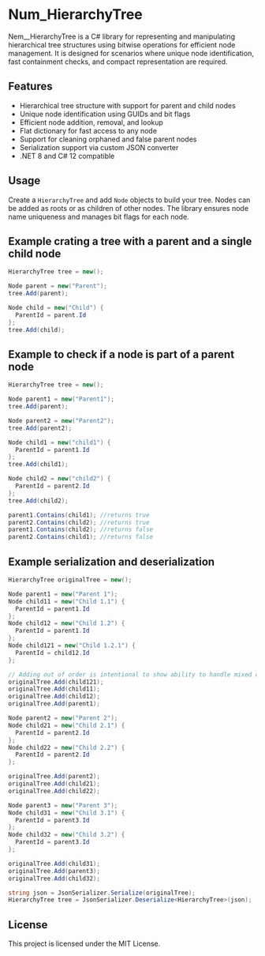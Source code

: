 # Num_HierarchyTree

Nem__HierarchyTree is a C# library for representing and manipulating hierarchical tree structures using bitwise operations for efficient node management. It is designed for scenarios where unique node identification, fast containment checks, and compact representation are required.

## Features
- Hierarchical tree structure with support for parent and child nodes
- Unique node identification using GUIDs and bit flags
- Efficient node addition, removal, and lookup
- Flat dictionary for fast access to any node
- Support for cleaning orphaned and false parent nodes
- Serialization support via custom JSON converter
- .NET 8 and C# 12 compatible

## Usage
Create a `HierarchyTree` and add `Node` objects to build your tree. Nodes can be added as roots or as children of other nodes. The library ensures node name uniqueness and manages bit flags for each node.

## Example crating a tree with a parent and a single child node
```csharp
HierarchyTree tree = new();

Node parent = new("Parent");
tree.Add(parent);

Node child = new("Child") {
  ParentId = parent.Id
};
tree.Add(child);
```

## Example to check if a node is part of a parent node
```csharp
HierarchyTree tree = new();

Node parent1 = new("Parent1");
tree.Add(parent);

Node parent2 = new("Parent2");
tree.Add(parent2);

Node child1 = new("child1") {
  ParentId = parent1.Id
};
tree.Add(child1);

Node child2 = new("child2") {
  ParentId = parent2.Id
};
tree.Add(child2);

parent1.Contains(child1); //returns true
parent2.Contains(child2); //returns true
parent1.Contains(child2); //returns false
parent2.Contains(child1); //returns false
```

## Example serialization and deserialization
```csharp
HierarchyTree originalTree = new();

Node parent1 = new("Parent 1");
Node child11 = new("Child 1.1") {
  ParentId = parent1.Id
};
Node child12 = new("Child 1.2") {
  ParentId = parent1.Id
};
Node child121 = new("Child 1.2.1") {
  ParentId = child12.Id
};

// Adding out of order is intentional to show ability to handle mixed order of additions when creating a tree
originalTree.Add(child121);
originalTree.Add(child11);
originalTree.Add(child12);
originalTree.Add(parent1);

Node parent2 = new("Parent 2");
Node child21 = new("Child 2.1") {
  ParentId = parent2.Id
};
Node child22 = new("Child 2.2") {
  ParentId = parent2.Id
};

originalTree.Add(parent2);
originalTree.Add(child21);
originalTree.Add(child22);

Node parent3 = new("Parent 3");
Node child31 = new("Child 3.1") {
  ParentId = parent3.Id
};
Node child32 = new("Child 3.2") {
  ParentId = parent3.Id
};

originalTree.Add(child31);
originalTree.Add(parent3);
originalTree.Add(child32);

string json = JsonSerializer.Serialize(originalTree);
HierarchyTree tree = JsonSerializer.Deserialize<HierarchyTree>(json);
```


## License
This project is licensed under the MIT License.
